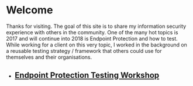 # Welcome #
Thanks for visiting. The goal of this site is to share my information security experience with others in the community. One of the many hot topics is 2017 and will continue into 2018 is Endpoint Protection and how to test. While working for a client on this very topic, I worked in the background on a reusable testing strategy / framework that others could use for themselves and their organisations.

- ## [Endpoint Protection Testing Workshop](https://pinktangent.github.io/EPP/) ##

